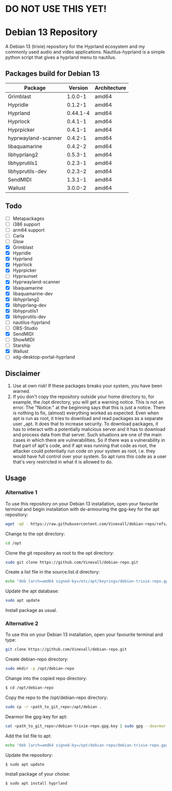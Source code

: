 # DO NOT USE THIS YET!


# Debian 13 Repository
A Debian 13 (trixie) repository for the Hyprland ecosystem and my commonly used audio and video applications.
Nautilus-hyprland is a simple python script that gives a hyprland menu to nautilus.

## Packages build for Debian 13
| Package | Version | Architecture |
| ----------- | ----------- |----------- |
| Grimblast | 1.0.0-1 | amd64 |
| Hypridle | 0.1.2-1 | amd64 |
| Hyprland | 0.44.1-4 | amd64 |
| Hyprlock | 0.4.1-1 | amd64 |
| Hyprpicker | 0.4.1-1 | amd64 |
| hyprwayland-scanner | 0.4.2-1 | amd64 |
| libaquamarine | 0.4.2-2 | amd64 |
| libhyprlang2 | 0.5.3-1 | amd64 |
| libhyprutils1 | 0.2.3-1 | amd64 |
| libhyprutils-dev | 0.2.3-2 | amd64 |
| SendMIDI | 1.3.1-1| amd64 |
| Wallust | 3.0.0-2 | amd64 |

## Todo
- [ ] Metapackages
- [ ] i386 support
- [ ] arm64 support
- [ ] Carla
- [ ] Glow
- [x] Grimblast
- [x] Hypridle
- [x] Hyprland
- [x] Hyprlock
- [x] Hyprpicker
- [ ] Hyprsunset
- [x] Hyprwayland-scanner
- [x] libaquamarine
- [x] libaquamarine-dev
- [x] libhyprlang2
- [x] libhyprlang-dev
- [x] libhyprutils1
- [x] libhyprutils-dev
- [ ] nautilus-hyprland
- [ ] OBS-Studio
- [x] SendMIDI
- [ ] ShowMIDI
- [ ] Starship
- [x] Wallust
- [ ] xdg-desktop-portal-hyprland

## Disclaimer
1. Use at own risk!
If these packages breaks your system, you have been warned.
2. If you don't copy the repository outside your home directory to, for example, the /opt directory, you will get a warning notice.
This is not an error. The "Notice:" at the beginning says that this is just a notice. There is nothing to fix, (almost) everything worked as expected. Even when apt is run as root, it tries to download and read packages as a separate user _apt. It does that to increase security. To download packages, it has to interact with a potentially malicious server and it has to download and process data from that server. Such situations are one of the main cases in which there are vulnerabilities. So if there was a vulnerability in that part of apt's code, and if apt was running that code as root, the attacker could potentially run code on your system as root, i.e. they would have full control over your system. So apt runs this code as a user that's very restricted in what it is allowed to do.

## Usage

### Alternative 1
To use this repository on your Debian 13 installation, open your favourite terminal and begin installation with de-armouring the gpg-key for the apt repository:

```bash
wget -qO - https://raw.githubusercontent.com/Vinevall/debian-repo/refs/heads/main/debian-trixie-repo.gpg.key | sudo gpg --dearmor -o /etc/apt/keyrings/debian-trixie-repo.gpg
```

Change to the opt directory:
```bash
cd /opt
```

Clone the git repository as root to the opt directory:
```bash 
sudo git clone https://github.com/Vinevall/debian-repo.git
```

Create a list file in the source.list.d directory:
```bash 
echo "deb [arch=amd64 signed-by=/etc/apt/keyrings/debian-trixie-repo.gpg] file:/opt/debian-repo/apt/debian trixie main" | sudo tee /etc/apt/sources.list.d/trixi-hyprland_and_media.list > /dev/null
```

Update the apt database:
```bash
sudo apt update
```

Install package as usual.

### Alternative 2
To use this on your Debian 13 installation, open your favourite terminal and type:

```bash 
git clone https://github.com/Vinevall/debian-repo.git
```

Create debian-repo directory:

```bash
sudo mkdir -p /opt/debian-repo
```

Change into the copied repo directory:

```bash
$ cd /opt/debian-repo
```

Copy the repo to the /opt/debian-repo directory:

```bash
sudo cp -r <path_to_git_repo>/apt/debian .
```

Dearmor the gpg-key for apt:

```bash
cat <path_to_git_repo>/debian-trixie-repo.gpg.key | sudo gpg --dearmor -o /opt/debian-repo/debian-trixie-repo.gpg
```

Add the list file to apt:

```bash 
echo "deb [arch=amd64 signed-by=/opt/debian-repo/debian-trixie-repo.gpg] file:/opt/debian-repo/debian trixie main" | sudo tee /etc/apt/sources.list.d/trixi-hyprland_and_media.list > /dev/null
```

Update the repository:

`$ sudo apt update`

Install package of your choise:

`$ sudo apt install hyprland`
